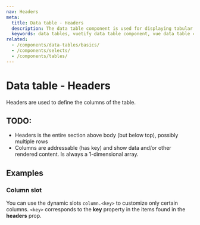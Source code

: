 ```yaml
---
nav: Headers
meta:
  title: Data table - Headers
  description: The data table component is used for displaying tabular data in a way that is easy for users to scan. It includes sorting, searching, pagination and selection.
  keywords: data tables, vuetify data table component, vue data table component
related:
  - /components/data-tables/basics/
  - /components/selects/
  - /components/tables/
---
```


# Data table - Headers

Headers are used to define the columns of the table.

<entry />

## TODO:

- Headers is the entire section above body (but below top), possibly multiple rows
- Columns are addressable (has key) and show data and/or other rendered content. Is always a 1-dimensional array.

## Examples

### Column slot

You can use the dynamic slots `column.<key>` to customize only certain columns. `<key>` corresponds to the **key** property in the items found in the **headers** prop.

<example file="v-data-table/slot-header" />
